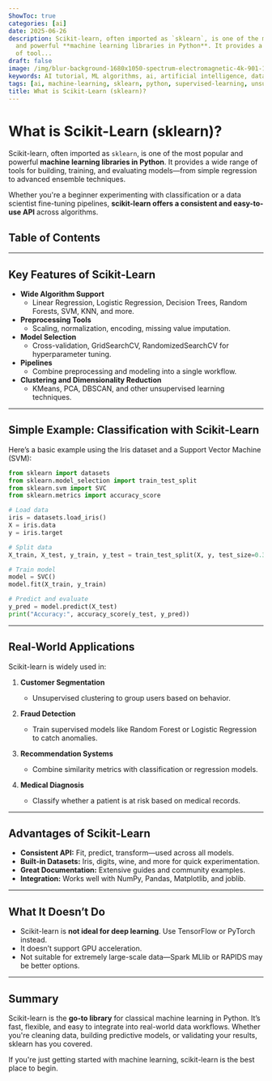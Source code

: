 ```yaml
---
ShowToc: true
categories: [ai]
date: 2025-06-26
description: Scikit-learn, often imported as `sklearn`, is one of the most popular
  and powerful **machine learning libraries in Python**. It provides a wide range
  of tool...
draft: false
image: /img/blur-background-1680x1050-spectrum-electromagnetic-4k-901-1.jpg
keywords: AI tutorial, ML algorithms, ai, artificial intelligence, data science, deep learning, is, learn, machine learning, machine-learning, model-selection, neural networks, python, scikit, sklearn, supervised-learning, unsupervised-learning, what
tags: [ai, machine-learning, sklearn, python, supervised-learning, unsupervised-learning, model-selection]
title: What is Scikit-Learn (sklearn)?
---
```


# What is Scikit-Learn (sklearn)?

Scikit-learn, often imported as `sklearn`, is one of the most popular and powerful **machine learning libraries in Python**. It provides a wide range of tools for building, training, and evaluating models—from simple regression to advanced ensemble techniques.

Whether you're a beginner experimenting with classification or a data scientist fine-tuning pipelines, **scikit-learn offers a consistent and easy-to-use API** across algorithms.

## Table of Contents
---
## Key Features of Scikit-Learn

- **Wide Algorithm Support**
  - Linear Regression, Logistic Regression, Decision Trees, Random Forests, SVM, KNN, and more.
- **Preprocessing Tools**
  - Scaling, normalization, encoding, missing value imputation.
- **Model Selection**
  - Cross-validation, GridSearchCV, RandomizedSearchCV for hyperparameter tuning.
- **Pipelines**
  - Combine preprocessing and modeling into a single workflow.
- **Clustering and Dimensionality Reduction**
  - KMeans, PCA, DBSCAN, and other unsupervised learning techniques.

---

## Simple Example: Classification with Scikit-Learn

Here’s a basic example using the Iris dataset and a Support Vector Machine (SVM):

```python
from sklearn import datasets
from sklearn.model_selection import train_test_split
from sklearn.svm import SVC
from sklearn.metrics import accuracy_score

# Load data
iris = datasets.load_iris()
X = iris.data
y = iris.target

# Split data
X_train, X_test, y_train, y_test = train_test_split(X, y, test_size=0.3, random_state=42)

# Train model
model = SVC()
model.fit(X_train, y_train)

# Predict and evaluate
y_pred = model.predict(X_test)
print("Accuracy:", accuracy_score(y_test, y_pred))
````

---

## Real-World Applications

Scikit-learn is widely used in:

1. **Customer Segmentation**

   * Unsupervised clustering to group users based on behavior.
2. **Fraud Detection**

   * Train supervised models like Random Forest or Logistic Regression to catch anomalies.
3. **Recommendation Systems**

   * Combine similarity metrics with classification or regression models.
4. **Medical Diagnosis**

   * Classify whether a patient is at risk based on medical records.

---

## Advantages of Scikit-Learn

* **Consistent API:** Fit, predict, transform—used across all models.
* **Built-in Datasets:** Iris, digits, wine, and more for quick experimentation.
* **Great Documentation:** Extensive guides and community examples.
* **Integration:** Works well with NumPy, Pandas, Matplotlib, and joblib.

---

## What It Doesn’t Do

* Scikit-learn is **not ideal for deep learning**. Use TensorFlow or PyTorch instead.
* It doesn’t support GPU acceleration.
* Not suitable for extremely large-scale data—Spark MLlib or RAPIDS may be better options.

---

## Summary

Scikit-learn is the **go-to library** for classical machine learning in Python. It’s fast, flexible, and easy to integrate into real-world data workflows. Whether you're cleaning data, building predictive models, or validating your results, sklearn has you covered.

If you're just getting started with machine learning, scikit-learn is the best place to begin.